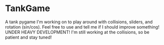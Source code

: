 # TankGame
A tank pygame I'm working on to play around with collisions,
sliders, and rotation (sin/cos). Feel free to use and tell me
if I should improve something!
UNDER HEAVY DEVELOPMENT! I'm still working at the collisions, so be patient
and stay tuned!
